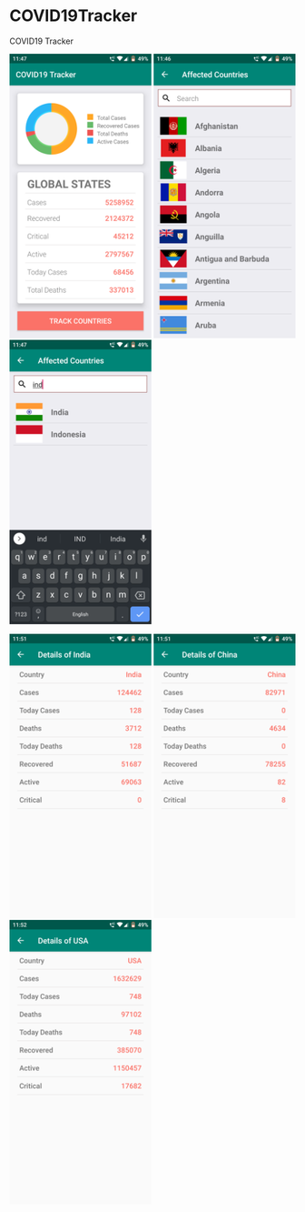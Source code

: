# COVID19Tracker
COVID19 Tracker

<img src = "main.png" width = 250>    <img src = "list.png" width = 250>    <img src = "search.png" width = 250>










<img src = "country.png" width = 250>   <img src = "country1.png" width = 250>   <img src = "country2.png" width = 250>


